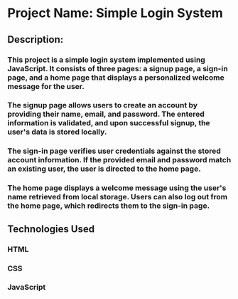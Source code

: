 # Project Name: Simple Login System
## Description:
### This project is a simple login system implemented using JavaScript. It consists of three pages: a signup page, a sign-in page, and a home page that displays a personalized welcome message for the user.

### The signup page allows users to create an account by providing their name, email, and password. The entered information is validated, and upon successful signup, the user's data is stored locally.

### The sign-in page verifies user credentials against the stored account information. If the provided email and password match an existing user, the user is directed to the home page.

### The home page displays a welcome message using the user's name retrieved from local storage. Users can also log out from the home page, which redirects them to the sign-in page.

## Technologies Used
### HTML
### CSS
### JavaScript
